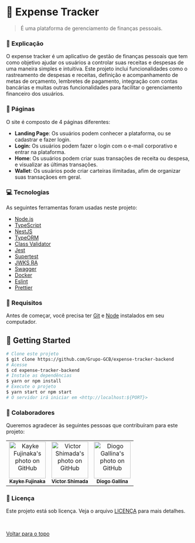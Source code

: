 # 💸 Expense Tracker

> É uma plataforma de gerenciamento de finanças pessoais.

### 📄 Explicação

O expense tracker é um aplicativo de gestão de finanças pessoais que tem como objetivo ajudar os usuários a controlar suas receitas e despesas de uma maneira simples e intuitiva. Este projeto inclui funcionalidades como o rastreamento de despesas e receitas, definição e acompanhamento de metas de orçamento, lembretes de pagamento, integração com contas bancárias e muitas outras funcionalidades para facilitar o gerenciamento financeiro dos usuários.

### 📁 Páginas

O site é composto de 4 páginas diferentes:

- **Landing Page**: Os usuários podem conhecer a plataforma, ou se cadastrar e fazer login.
- **Login:** Os usuários podem fazer o login com o e-mail corporativo e entrar na plataforma.
- **Home**: Os usuários podem criar suas transações de receita ou despesa, e visualizar as últimas transações.
- **Wallet**: Os usuários pode criar carteiras ilimitadas, afim de organizar suas transaçãoes em geral.

### 💻 Tecnologias

As seguintes ferramentas foram usadas neste projeto:

- [Node.js](https://nodejs.org/en)
- [TypeScript](https://www.typescriptlang.org/)
- [NestJS](https://nestjs.com/)
- [TypeORM](https://typeorm.io/)
- [Class Validator](https://github.com/typestack/class-validator)
- [Jest](https://jestjs.io/pt-BR/)
- [Supertest](https://www.npmjs.com/package/supertest)
- [JWKS RA](https://github.com/auth0/node-jwks-rsa)
- [Swagger](https://swagger.io/)
- [Docker](https://www.docker.com/)
- [Eslint](https://eslint.org/)
- [Prettier](https://prettier.io/)

### 🧾 Requisitos

Antes de começar, você precisa ter [Git](https://git-scm.com) e [Node](https://nodejs.org/en/) instalados em seu computador.

## :checkered_flag: Getting Started

```bash
# Clone este projeto
$ git clone https://github.com/Grupo-GCB/expense-tracker-backend
# Acesse
$ cd expense-tracker-backend
# Instale as dependências
$ yarn or npm install
# Execute o projeto
$ yarn start or npm start
# O servidor irá iniciar em <http://localhost:${PORT}>
```

### 🤝 Colaboradores

Queremos agradecer às seguintes pessoas que contribuíram para este projeto:

<table>
  <tr>
    <td align="center">
      <a href="https://github.com/Kayke-Fujinaka">
        <img src="https://avatars.githubusercontent.com/u/98772000?s=400&u=80de9af672be7f75cc7a546838552cf63d5b82fe&v=4" width="100px;" alt="Kayke Fujinaka's photo on GitHub"/><br>
        <sub>
          <b>Kayke Fujinaka</b>
        </sub>
      </a>
    </td>
        <td align="center">
      <a href="https://github.com/shimarrudz">
        <img src="https://avatars.githubusercontent.com/u/104167280?s=400&u=2765013deddc1f9560f94c0bcb5d4cb381359647&v=4" width="100px;" border-radius='50%' alt="Victor Shimada's photo on GitHub"/><br>
        <sub>
          <b>Victor Shimada</b>
        </sub>
      </a>
    </td>
        <td align="center">
      <a href="https://github.com/Diogo-gallina">
        <img src="https://avatars.githubusercontent.com/u/88459755?v=4" width="100px;" border-radius='50%' alt="Diogo Gallina's photo on GitHub"/><br>
        <sub>
          <b>Diogo Gallina</b>
        </sub>
      </a>
    </td>
  </tr>
</table>

### 📝 Licença

Este projeto está sob licença. Veja o arquivo [LICENÇA](LICENSE.md) para mais detalhes.

&#xa0;

<a href="#top">Voltar para o topo</a>
